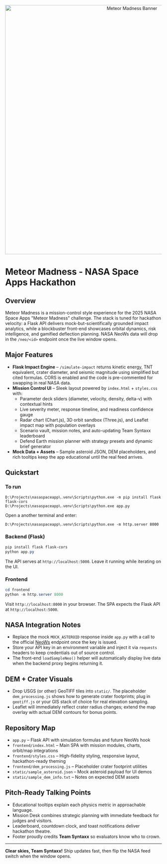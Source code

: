 <p align="center">
  <img src="https://media.giphy.com/media/xT0xeJpnrWC4XWblEk/giphy.gif" alt="Meteor Madness Banner" width="800"/>
</p>

# Meteor Madness - NASA Space Apps Hackathon

## Overview
Meteor Madness is a mission-control style experience for the 2025 NASA Space Apps "Meteor Madness" challenge. The stack is tuned for hackathon velocity: a Flask API delivers mock-but-scientifically grounded impact analytics, while a blockbuster front-end showcases orbital dynamics, risk intelligence, and gamified deflection planning. NASA NeoWs data will drop in the `/neo/<id>` endpoint once the live window opens.

## Major Features
- **Flask Impact Engine** – `/simulate-impact` returns kinetic energy, TNT equivalent, crater diameter, and seismic magnitude using simplified but cited formulas. CORS is enabled and the code is pre-commented for swapping in real NASA data.
- **Mission Control UI** – Sleek layout powered by `index.html` + `styles.css` with:
  - Parameter deck sliders (diameter, velocity, density, delta-v) with contextual hints
  - Live severity meter, response timeline, and readiness confidence gauge
  - Radar chart (Chart.js), 3D orbit sandbox (Three.js), and Leaflet impact map with population overlays
  - Scenario vault, mission notes, and auto-updating Team Syntaxx leaderboard
  - Defend Earth mission planner with strategy presets and dynamic brief generator
- **Mock Data + Assets** – Sample asteroid JSON, DEM placeholders, and rich tooltips keep the app educational until the real feed arrives.

## Quickstart

### To run
```
D:\Projects\nasaspaceapp\.venv\Scripts\python.exe -m pip install flask flask-cors
D:\Projects\nasaspaceapp\.venv\Scripts\python.exe app.py
```
Open a another terminal and enter:
```
D:\Projects\nasaspaceapp\.venv\Scripts\python.exe -m http.server 8000
```

### Backend (Flask)
```powershell
pip install flask flask-cors
python app.py
```
The API serves at `http://localhost:5000`. Leave it running while iterating on the UI.

### Frontend
```powershell
cd frontend
python -m http.server 8000
```
Visit `http://localhost:8000` in your browser. The SPA expects the Flask API at `http://localhost:5000`.

## NASA Integration Notes
- Replace the mock `MOCK_ASTEROID` response inside `app.py` with a call to the official [NeoWs](https://api.nasa.gov/) endpoint once the key is issued.
- Store your API key in an environment variable and inject it via `requests` headers to keep credentials out of source control.
- The front-end `loadSampleNeo()` helper will automatically display live data when the backend proxy begins returning it.

## DEM + Crater Visuals
- Drop USGS (or other) GeoTIFF tiles into `static/`. The placeholder `dem_processing.js` shows how to generate crater footprints; plug in `geotiff.js` or your GIS stack of choice for real elevation sampling.
- Leaflet will immediately reflect crater radius changes; extend the map overlay with actual DEM contours for bonus points.

## Repository Map
- `app.py` – Flask API with simulation formulas and future NeoWs hook
- `frontend/index.html` – Main SPA with mission modules, charts, orbit/map integrations
- `frontend/styles.css` – High-fidelity styling, responsive layout, hackathon-ready theming
- `frontend/dem_processing.js` – Placeholder crater footprint utilities
- `static/sample_asteroid.json` – Mock asteroid payload for UI demos
- `static/sample_dem_info.txt` – Notes on expected DEM assets

## Pitch-Ready Talking Points
- Educational tooltips explain each physics metric in approachable language.
- Mission Desk combines strategic planning with immediate feedback for judges and visitors.
- Leaderboard, countdown clock, and toast notifications deliver hackathon theatre.
- Footer proudly credits **Team Syntaxx** so evaluators know who to crown.

---

**Clear skies, Team Syntaxx!** Ship updates fast, then flip the NASA feed switch when the window opens.
